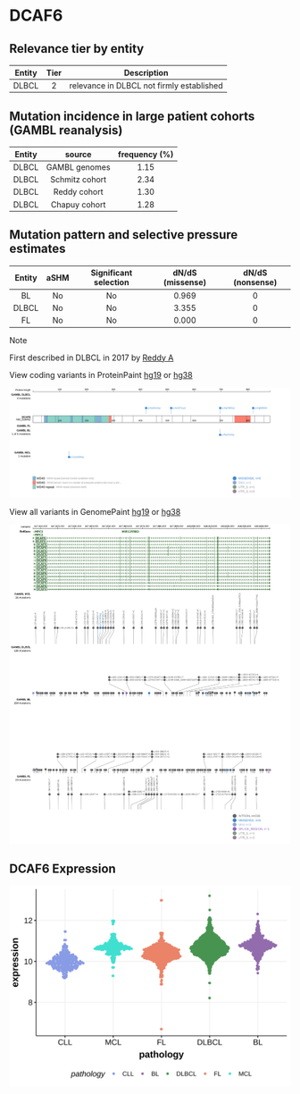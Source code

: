 # DCAF6

## Relevance tier by entity

|Entity|Tier|Description                              |
|:------:|:----:|-----------------------------------------|
|DLBCL |2   |relevance in DLBCL not firmly established|

## Mutation incidence in large patient cohorts (GAMBL reanalysis)

|Entity|source        |frequency (%)|
|:------:|:--------------:|:-------------:|
|DLBCL |GAMBL genomes |1.15         |
|DLBCL |Schmitz cohort|2.34         |
|DLBCL |Reddy cohort  |1.30         |
|DLBCL |Chapuy cohort |1.28         |

## Mutation pattern and selective pressure estimates

|Entity|aSHM|Significant selection|dN/dS (missense)|dN/dS (nonsense)|
|:------:|:----:|:---------------------:|:----------------:|:----------------:|
|BL    |No  |No                   |0.969           |0               |
|DLBCL |No  |No                   |3.355           |0               |
|FL    |No  |No                   |0.000           |0               |


> [!NOTE]
> First described in DLBCL in 2017 by [Reddy A](https://pubmed.ncbi.nlm.nih.gov/28985567)


View coding variants in ProteinPaint [hg19](https://morinlab.github.io/LLMPP/GAMBL/DCAF6_protein.html)  or [hg38](https://morinlab.github.io/LLMPP/GAMBL/DCAF6_protein_hg38.html)

![image](images/proteinpaint/DCAF6_NM_018442.svg)

View all variants in GenomePaint [hg19](https://morinlab.github.io/LLMPP/GAMBL/DCAF6.html)  or [hg38](https://morinlab.github.io/LLMPP/GAMBL/DCAF6_hg38.html)

![image](images/proteinpaint/DCAF6.svg)
## DCAF6 Expression
![image](images/gene_expression/DCAF6_by_pathology.svg)
<!-- ORIGIN: reddyGeneticFunctionalDrivers2017 -->
